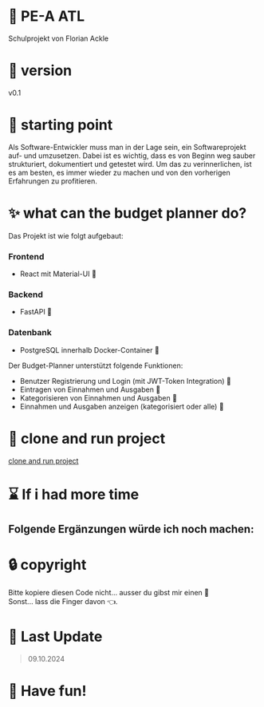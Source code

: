 # :page_facing_up: PE-A ATL

Schulprojekt von Florian Ackle

# :bookmark: version

v0.1

# :construction_worker: starting point

Als Software-Entwickler muss man in der Lage sein, ein Softwareprojekt auf- und umzusetzen. Dabei ist es wichtig, dass es von Beginn weg sauber strukturiert, dokumentiert und getestet wird. Um das zu verinnerlichen, ist es am besten, es immer wieder zu machen und von den vorherigen Erfahrungen zu profitieren.

# :sparkles: what can the budget planner do?

Das Projekt ist wie folgt aufgebaut:
### Frontend
- React mit Material-UI :lipstick:

### Backend
- FastAPI :rocket:

### Datenbank
- PostgreSQL innerhalb Docker-Container :whale2:

Der Budget-Planner unterstützt folgende Funktionen:
- Benutzer Registrierung und Login (mit JWT-Token Integration) :closed_lock_with_key:
- Eintragen von Einnahmen und Ausgaben :money_with_wings:
- Kategorisieren von Einnahmen und Ausgaben :bookmark:
- Einnahmen und Ausgaben anzeigen (kategorisiert oder alle) :scroll:

# :rocket: clone and run project
[clone and run project](knowledgebase/CLONE-PROJECT.md)

# :hourglass: If i had more time

Folgende Ergänzungen würde ich noch machen:
- 

# :lock: copyright

Bitte kopiere diesen Code nicht... ausser du gibst mir einen :cookie:
</br>
Sonst... lass die Finger davon :point_left:.

# :date: Last Update

> 09.10.2024

# :rocket: Have fun!